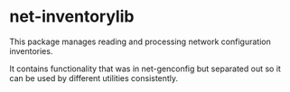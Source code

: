 net-inventorylib
================

This package manages reading and processing network configuration inventories.

It contains functionality that was in net-genconfig but separated out so it
can be used by different utilities consistently.
